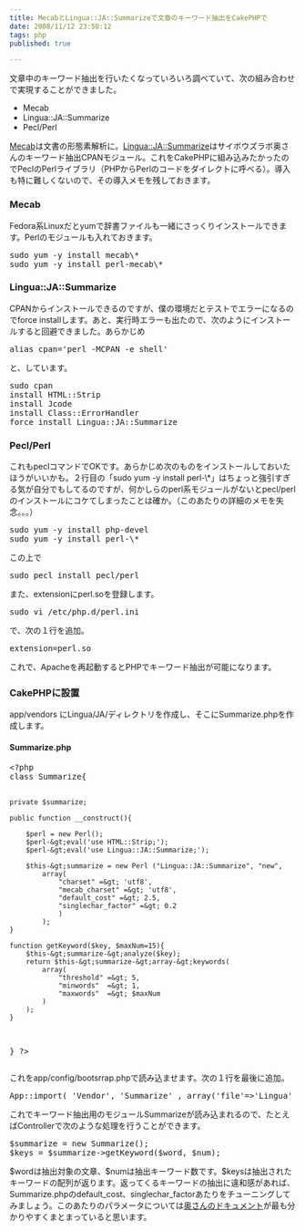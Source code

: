 ```yaml
---
title: MecabとLingua::JA::Summarizeで文章のキーワード抽出をCakePHPで
date: 2008/11/12 23:50:12
tags: php
published: true

---
```


<p>文章中のキーワード抽出を行いたくなっていろいろ調べていて、次の組み合わせで実現することができました。</p>

<p><ul>
<li>Mecab</li>
<li>Lingua::JA::Summarize</li>
<li>Pecl/Perl</li>
</ul></p>

<p><a href="http://mecab.sourceforge.net/">Mecab</a>は文書の形態素解析に。<a href="http://labs.cybozu.co.jp/blog/kazuho/archives/2006/05/ljs-0_04.php">Lingua::JA::Summarize</a>はサイボウズラボ奥さんのキーワード抽出CPANモジュール。これをCakePHPに組み込みたかったのでPeclのPerlライブラリ（PHPからPerlのコードをダイレクトに呼べる）。導入も特に難しくないので、その導入メモを残しておきます。</p>

<h3>Mecab</h3>
<p>Fedora系Linuxだとyumで辞書ファイルも一緒にさっくりインストールできます。Perlのモジュールも入れておきます。</p>
<p><pre>
sudo yum -y install mecab\*
sudo yum -y install perl-mecab\*
</pre></p>

<h3>Lingua::JA::Summarize</h3>
<p>CPANからインストールできるのですが、僕の環境だとテストでエラーになるのでforce installします。あと、実行時エラーも出たので、次のようにインストールすると回避できました。あらかじめ</p>

<p><pre>
alias cpan='perl -MCPAN -e shell'
</pre></p>

<p>と、しています。</p>

<p><pre>
sudo cpan
install HTML::Strip
install Jcode
install Class::ErrorHandler
force install Lingua::JA::Summarize
</pre></p>

<h3>Pecl/Perl</h3>
<p>これもpeclコマンドでOKです。あらかじめ次のものをインストールしておいたほうがいいかも。２行目の「sudo yum -y install perl-\*」はちょっと強引すぎる気が自分でもしてるのですが、何かしらのperl系モジュールがないとpecl/perlのインストールにコケてしまったことは確か。（このあたりの詳細のメモを失念。。。）</p>

<p><pre>
sudo yum -y install php-devel
sudo yum -y install perl-\*
</pre>
</p>

<p>この上で</p>
<p><pre>
sudo pecl install pecl/perl
</pre></p>

<p>また、extensionにperl.soを登録します。</p>
<p><pre>
sudo vi /etc/php.d/perl.ini
</pre></p>

<p>で、次の１行を追加。</p>
<p><pre>
extension=perl.so
</pre></p>

<p>これで、Apacheを再起動するとPHPでキーワード抽出が可能になります。</p>

<h3>CakePHPに設置</h3>
<p>app/vendors にLingua/JA/ディレクトリを作成し、そこにSummarize.phpを作成します。</p>
<h4>Summarize.php</h4>
<p><pre>
&lt;?php
class Summarize{
	
	private $summarize;
	
	public function __construct(){
		
		$perl = new Perl();
		$perl-&gt;eval('use HTML::Strip;');
		$perl-&gt;eval('use Lingua::JA::Summarize;');
		
		$this-&gt;summarize = new Perl ("Lingua::JA::Summarize", "new",
			array(
				"charset" =&gt; 'utf8',
				"mecab_charset" =&gt; 'utf8',
				"default_cost" =&gt; 2.5,
				"singlechar_factor" =&gt; 0.2
				)
			);
	}
	
	function getKeyword($key, $maxNum=15){
		$this-&gt;summarize-&gt;analyze($key);
		return $this-&gt;summarize-&gt;array-&gt;keywords(
			array(
				"threshold" =&gt; 5,
				"minwords"  =&gt; 1,
				"maxwords"  =&gt; $maxNum
			)
		);
	}
}
?&gt;
</pre></p>

<p>これをapp/config/bootsrrap.phpで読み込ませます。次の１行を最後に追加。</p>
<p><pre>
App::import( 'Vendor', 'Summarize' , array('file'=>'Lingua' . DS . 'JA'  . DS . 'Summarize.php'));
</pre></p>

<p>これでキーワード抽出用のモジュールSummarizeが読み込まれるので、たとえばControllerで次のような処理を行うことができます。</p>

<p><pre>
$summarize = new Summarize();
$keys = $summarize-&gt;getKeyword($word, $num);
</pre></p>

<p>$wordは抽出対象の文章、$numは抽出キーワード数です。$keysは抽出されたキーワードの配列が返ります。返ってくるキーワードの抽出に違和感があれば、Summarize.phpのdefault_cost、singlechar_factorあたりをチューニングしてみましょう。このあたりのパラメータについては<a href="http://labs.cybozu.co.jp/blog/nakatani/2007/03/_linguajasummarize.html">奥さんのドキュメント</a>が最も分かりやすくまとまっていると思います。</p>


